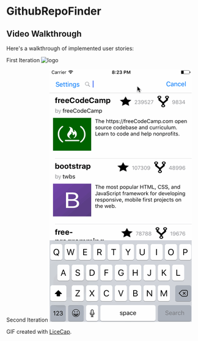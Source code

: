 # GithubRepoFinder

## Video Walkthrough 

Here's a walkthrough of implemented user stories:

First Iteration
![logo](https://github.com/changrif/GithubRepoFinder/blob/master/GithubDemo/git.gif)

Second Iteration
![logo](https://github.com/changrif/GithubRepoFinder/blob/master/GithubDemo/anotherGitDemo.gif)

GIF created with [LiceCap](http://www.cockos.com/licecap/).
